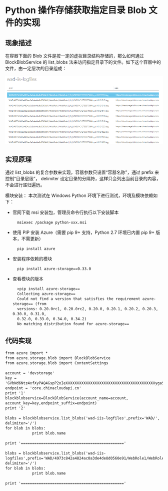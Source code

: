 <properties
    pageTitle="Python 操作存储获取指定目录 Blob 文件的实现"
    description="如何使用 Python 操作存储获取指定目录 Blob 文件的实现"
    service=""
    resource=""
    authors="Chen Rui"
    displayOrder=""
    selfHelpType=""
    supportTopicIds=""
    productPesIds=""
    resourceTags="Storage Blob, Python"
    cloudEnvironments="MoonCake" />
<tags
    ms.service="storage-aog"
    ms.date=""
    wacn.date="05/25/2017" />

# Python 操作存储获取指定目录 Blob 文件的实现

## 现象描述

在容器下面的 Blob 文件是按一定的虚拟目录结构存储的，那么如何通过 BlockBlobService 的 list_blobs 法来访问指定目录下的文件。如下这个容器中的文件，由一定层次的目录组成：

![portal](./media/aog-storage-howto-get-specified-blob-with-python/portal.png)

## 实现原理

通过 list_blobs 的复合参数来实现，容器参数只设置“容器名称”，通过 prefix 来控制“目录层级”， delimiter 设定目录的分隔符，这样只会列出当前目录的内容，不会进行递归遍历。

模块安装：
本次测试在 Windows Python 环境下进行测试，环境及模块依赖如下：

- 官网下载 msi 安装包，管理员命令行执行以下安装脚本

        msiexec /package python-xxx.msi

- 使用 PIP 安装 Azure（需要 pip 9+ 支持，Python 2.7 环境已内置 pip 9+ 版本，不需更新）

        pip install azure

- 安装程序依赖的模块

        pip install azure-storage==0.33.0

- 查看模块的版本

        >pip install azure-storage==
        Collecting azure-storage==
        Could not find a version that satisfies the requirement azure-storage== (from
        versions: 0.20.0rc1, 0.20.0rc2, 0.20.0, 0.20.1, 0.20.2, 0.20.3, 0.30.0, 0.31.0,
        0.32.0, 0.33.0, 0.34.0, 0.34.2)
        No matching distribution found for azure-storage==

## 代码实现

    from azure import *
    from azure.storage.blob import BlockBlobService
    from azure.storage.blob import ContentSettings

    account = 'devstorage'
    key = 'GVbNd6Ntz4xfXyPAQ4GspP2oIeXXXXXXXXXXXXXXXXXXXXXXXXXXXXXXXXXXXXXXXXygaS2u+Yg=='
    endpoint = 'core.chinacloudapi.cn'
    print '1'
    blockblobservice=BlockBlobService(account_name=account, account_key=key,endpoint_suffix=endpoint)
    print '2'

    blobs = blockblobservice.list_blobs('wad-iis-logfiles',prefix='WAD/', delimiter='/')
    for blob in blobs:
                print blob.name

    print '=============================================='

    blobs = blockblobservice.list_blobs('wad-iis-logfiles',prefix='WAD/4973c842a4824ac0a3de4de8d0560e91/WebRole1/WebRole1_IN_0/W3SVC1273337584/', delimiter='/')
    for blob in blobs:
                print blob.name

    print '=============================================='
